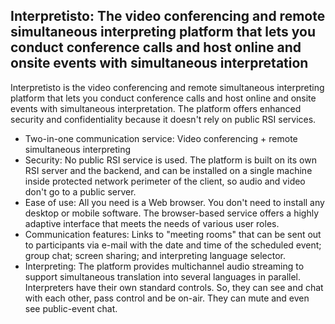 ## Interpretisto: The video conferencing and remote simultaneous interpreting platform that lets you conduct conference calls and host online and onsite events with simultaneous interpretation

Interpretisto is the video conferencing and remote simultaneous interpreting platform that lets you conduct conference calls and host online and onsite events with simultaneous interpretation. The platform offers enhanced security and confidentiality because it doesn't rely on public RSI services.

* Two-in-one communication service: Video conferencing + remote simultaneous interpreting
* Security: No public RSI service is used. The platform is built on its own RSI server and the backend, and can be installed on a single machine inside protected network perimeter of the client, so audio and video don't go to a public server.
* Ease of use: All you need is a Web browser. You don't need to install any desktop or mobile software. The browser-based service offers a highly adaptive interface that meets the needs of various user roles.
* Communication features: Links to "meeting rooms" that can be sent out to participants via e-mail with the date and time of the scheduled event; group chat; screen sharing; and interpreting language selector.
* Interpreting: The platform provides multichannel audio streaming to support simultaneous translation into several languages in parallel. Interpreters have their own standard controls. So, they can see and chat with each other, pass control and be on-air. They can mute and even see public-event chat.
